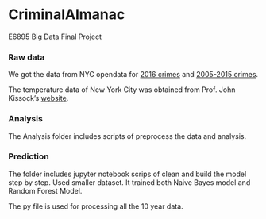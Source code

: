 # CriminalAlmanac
E6895 Big Data Final Project

### Raw data
We got the data from NYC opendata for [2016 crimes](https://data.cityofnewyork.us/Public-Safety/NYPD-Complaint-Data-Historic/qgea-i56i) and [2005-2015 crimes](https://data.cityofnewyork.us/Public-Safety/NYPD-Complaint-Data-Current-YTD/5uac-w243). 

The temperature data of New York City was obtained from Prof. John Kissock’s [website](http://academic.udayton.edu/kissock/http/Weather/citylistUS.htm).

### Analysis
The Analysis folder includes scripts of preprocess the data and analysis.

### Prediction
The folder includes jupyter notebook scrips of clean and build the model step by step. Used smaller dataset.
It trained both Naive Bayes model and Random Forest Model.

The py file is used for processing all the 10 year data.
